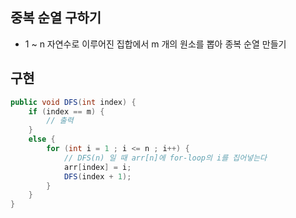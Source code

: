## 중복 순열 구하기
* 1 ~ n 자연수로 이루어진 집합에서 m 개의 원소를 뽑아 종복 순열 만들기
## 구현
```java
public void DFS(int index) {
    if (index == m) {
        // 출력
    }    
    else {
        for (int i = 1 ; i <= n ; i++) {
            // DFS(n) 일 때 arr[n]에 for-loop의 i를 집어넣는다
            arr[index] = i;
            DFS(index + 1);
        }
    }
}

```